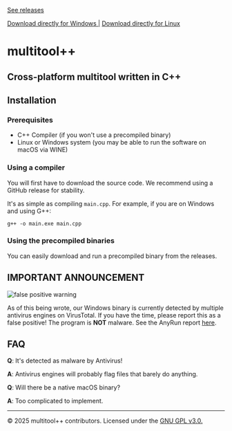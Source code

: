 <!DOCTYPE html>
<html lang="en">
<head>
  <meta charset="UTF-8" />
  <meta name="viewport" content="width=device-width, initial-scale=1.0"/>


  <meta name="description" content="multitool++: A cross-platform multitool written in C++ for Windows and Linux. Download precompiled binaries or build from source.">
  <meta name="keywords" content="multitool++, C++, Windows, Linux, precompiled binaries, build from source, antivirus, false positive">

  <!-- Open Graph for social media previews -->
  <meta property="og:title" content="multitool++" />
  <meta property="og:description" content="Cross-platform multitool written in C++ for Windows and Linux." />
  <meta property="og:url" content="https://benja2998.github.io/multitoolplusplus/" />
  <meta property="og:type" content="website" />

  <!-- Twitter Card meta for better visibility on Twitter -->
  <meta name="twitter:card" content="summary_large_image">
  <meta name="twitter:title" content="multitool++">
  <meta name="twitter:description" content="Cross-platform multitool written in C++ for Windows and Linux." />

  <!-- Search Engine meta for better indexing -->
  <meta name="robots" content="index, follow">

  <p><a href="https://github.com/benja2998/multitoolplusplus"></a><a href="https://github.com/benja2998/multitoolplusplus/releases"> See releases </a></p>
  <p><a href="https://github.com/benja2998/multitoolplusplus/releases/latest/download/main-windows.exe">Download directly for Windows |</a> <a href="https://github.com/benja2998/multitoolplusplus/releases/latest/download/main-linux"> Download directly for Linux </a></p>
</head>
<body>
  <h1>multitool++</h1>
  <h2>Cross-platform multitool written in C++</h2>

  <h2>Installation</h2>

  <h3>Prerequisites</h3>
  <ul>
    <li>C++ Compiler (if you won't use a precompiled binary)</li>
    <li>Linux or Windows system (you may be able to run the software on macOS via WINE)</li>
  </ul>

  <h3>Using a compiler</h3>
  <p>
    You will first have to download the source code. We recommend using a GitHub release for stability.
  </p>
  <p>It's as simple as compiling <code>main.cpp</code>. For example, if you are on Windows and using G++:</p>
  <pre><code>g++ -o main.exe main.cpp</code></pre>

  <h3>Using the precompiled binaries</h3>
  <p>
    You can easily download and run a precompiled binary from the releases.
  </p>

  <h2>IMPORTANT ANNOUNCEMENT</h2>
  <img src="https://github.com/user-attachments/assets/47d9ef92-4ac4-4f0f-a5b5-31a59ee4c978" alt="false positive warning" />
  <p>
    As of this being wrote, our Windows binary is currently detected by multiple antivirus engines on VirusTotal. If you have the time, please report this as a false positive! The program is <strong>NOT</strong> malware. 
    See the AnyRun report 
    <a href="https://web.archive.org/web/20250505193713/https://any.run/report/bfeb2d8a414bfedc9124072c483acee0a62a9c4f28174ef483b97fba27165b2f/248a5c03-3969-4b37-833a-00c973f34281" target="_blank">here</a>.
  </p>

  <h2>FAQ</h2>
  <p><strong>Q</strong>: It's detected as malware by Antivirus!</p>
  <p><strong>A</strong>: Antivirus engines will probably flag files that barely do anything.</p>

  <p><strong>Q</strong>: Will there be a native macOS binary?</p>
  <p><strong>A</strong>: Too complicated to implement.</p>

  <hr/>
  <p>&copy; 2025 multitool++ contributors. Licensed under the <a href="./LICENSE">GNU GPL v3.0.</a></p>
</body>
</html>